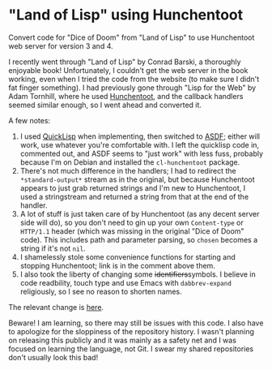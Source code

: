 # "Land of Lisp" using Hunchentoot
Convert code for "Dice of Doom" from "Land of Lisp" to use Hunchentoot web server for version 3 and 4.

I recently went through "Land of Lisp" by Conrad Barski, a thoroughly enjoyable book! Unfortunately, I couldn't get the web server
in the book working, even when I tried the code from the website (to make sure I didn't fat finger something). I had previously
gone through "Lisp for the Web" by Adam Tornhill, where he used [Hunchentoot](https://edicl.github.io/hunchentoot/), and the callback
handlers seemed similar enough, so I went ahead and converted it.

A few notes:

1. I used [QuickLisp](https://www.quicklisp.org/) when implementing, then switched to [ASDF](https://common-lisp.net/project/asdf/); either
will work, use whatever you're comfortable with. I left the quicklisp code in, commented out, and ASDF seems to "just work" with less fuss,
probably because I'm on Debian and installed the `cl-hunchentoot` package.
2. There's not much difference in the handlers; I had to redirect the `*standard-output*` stream as in the original, but because Hunchentoot
appears to just grab returned strings and I'm new to Hunchentoot, I used a stringstream and returned a string from that at the end of the 
handler.
3. A lot of stuff is just taken care of by Hunchentoot (as any decent server side will do), so you don't need to gin up your own
`Content-type` or `HTTP/1.1` header (which was missing in the original "Dice of Doom" code). This includes path and parameter parsing, so 
`chosen` becomes a string if it's not `nil`.
4. I shamelessly stole some convenience functions for starting and stopping Hunchentoot; link is in the comment above them.
5. I also took the liberty of changing some ~~identifiers~~symbols. I believe in code readbility, touch type and use Emacs with `dabbrev-expand` religiously, so I see no reason to shorten names.

The relevant change is [here](https://github.com/npsimons/land-of-lisp-using-hunchentoot/commit/7f58d230589dcdefdd1948160caca53ed1eb96c3).

Beware! I am learning, so there may still be issues with this code. I also have to apologize for the sloppiness of the repository history.
I wasn't planning on releasing this publicly and it was mainly as a safety net and I was focused on learning the language, not Git. I swear
my shared repositories don't usually look this bad!
